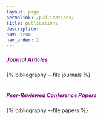 ```yaml
---
layout: page
permalink: /publications/
title: publications
description: 
nav: true
nav_order: 2
---
```

<!-- _pages/publications.md -->
##### <span style="color:purple">Journal Articles</span>
<div class="publications">
{% bibliography --file journals %}
</div>

<br/>

##### <span style="color:purple">Peer-Reviewed Conference Papers</span>
<div class="publications">
{% bibliography --file papers %}
</div>